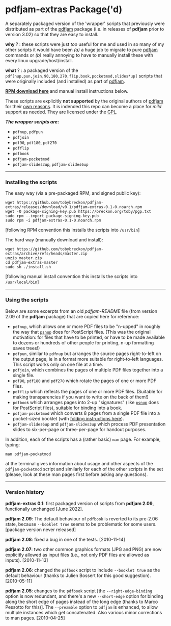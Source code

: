# pdfjam-extras Package('d)

A separately packaged version of the 'wrapper' scripts that previously were distributed as part of the [pdfjam](https://github.com/DavidFirth/pdfjam) package (i.e. in releases of **pdfjam** prior to version 3.02) so that they are easy to install.

**why** ? : these scripts were just _too_ useful for me and used in so many of my other scripts it would have been _(a)_ a huge job to migrate to pure [pdfjam](https://github.com/DavidFirth/pdfjam) commands or _(b)_ really annoying to have to manually install these with every linux upgrade/host/install.

**what** ? : a packaged version of the ``pdf[nup,pun,join,90,180,270,flip,book,pocketmod,slides*up]`` scripts that were originally included (and installed) as part of [pdfjam](https://github.com/DavidFirth/pdfjam).

**[RPM download here](https://github.com/tobybreckon/pdfjam-extras/releases/download/v0.1/pdfjam-extras-0.1-0.noarch.rpm)** and manual install instructions below.

These scripts are explicitly **not supported** by the original authors of [pdfjam](https://github.com/DavidFirth/pdfjam) for their [own reasons](https://github.com/DavidFirth/pdfjam-extras). It is indended this repo can become a place for _mild_ support as needed.  They are licensed under the [GPL](COPYING).

**_The wrapper scripts are_:**

- `pdfnup`, `pdfpun`
- `pdfjoin`
- `pdf90`, `pdf180`, `pdf270`
- `pdfflip`
- `pdfbook`
- `pdfjam-pocketmod`
- `pdfjam-slides3up`, `pdfjam-slides6up`

---

### Installing the scripts

The easy way (via a pre-packaged RPM, and signed public key):
```
wget https://github.com/tobybreckon/pdfjam-extras/releases/download/v0.1/pdfjam-extras-0.1-0.noarch.rpm
wget -O package-signing-key.pub https://breckon.org/toby/pgp.txt
sudo rpm --import package-signing-key.pub
sudo rpm -i pdfjam-extras-0.1-0.noarch.rpm
```
[following RPM convention this installs the scripts into ``/usr/bin``]

The hard way (manually download and install):
```
wget https://github.com/tobybreckon/pdfjam-extras/archive/refs/heads/master.zip
unzip master.zip
cd pdfjam-extras-master
sudo sh ./install.sh
```
[following manual install convention this installs the scripts into ``/usr/local/bin``]

---

### Using the scripts

Below are some excerpts from an old _pdfjam-README_ file (from version 2.09 of the
**pdfjam** package) that are copied here for reference:


- ``pdfnup``, which allows one or more PDF files to be "n-upped" in roughly the way that [``psnup``](https://github.com/rrthomas/psutils) does for PostScript files. (This was the original motivation: for files that have to be printed, or have to be made available to dozens or hundreds of other people for printing, n-up formatting saves trees!)
- ``pdfpun``, similar to ``pdfnup`` but arranges the source pages right-to-left on the output page, ie in a format more suitable for right-to-left languages. This script works only on one file at a time.
- ``pdfjoin``, which combines the pages of multiple PDF files together into a single file.
- ``pdf90``, ``pdf180`` and ``pdf270`` which rotate the pages of one or more PDF files.
- ``pdfflip`` which reflects the pages of one or more PDF files. (Suitable for making transparencies if you want to write on the back of them!)
- ``pdfbook`` which arranges pages into 2-up "signatures" (like [``psnup``](https://github.com/rrthomas/psutils) does for PostScript files), suitable for binding into a book.
- ``pdfjam-pocketmod`` which converts 8 pages from a single PDF file into a pocket-sized booklet (with [folding instructions here](https://pocketmod.com/howto)).
- ``pdfjam-slides6up`` and ``pdfjam-slides3up`` which process PDF presentation slides to six-per-page or three-per-page for handout purposes.

In addition, each of the scripts has a (rather basic) ``man`` page. For example, typing:

```man pdfjam-pocketmod```

at the terminal gives information about usage and other aspects of the ``pdfjam-pocketmod`` script and similarly for each of the other scripts in the set (please, look at these man pages first before asking any questions).

---

### Version history

**pdfjam-extras 0.1**: first packaged version of scripts from **pdfjam 2.09**, functionally unchanged [June 2022].

**pdfjam 2.09**: The default behaviour of ``pdfbook`` is reverted to its pre-2.06 state, because ``--booklet true`` seems to be problematic for some users.&nbsp; [package version never released]

**pdfjam 2.08**: fixed a bug in one of the tests. [2010-11-14]

**pdfjam 2.07**: two other common graphics formats (JPG and PNG) are now explicitly allowed as input files (i.e., not only PDF files are allowed as inputs). [2010-11-13]

**pdfjam 2.06**: changed the ``pdfbook`` script to include ``--booklet true`` as the default behaviour (thanks to Julien Bossert for this good suggestion). [2010-05-11]

**pdfjam 2.05**: changes to the ``pdfbook`` script [the ``--right-edge-binding`` option is now redundant, and there's a new ``--short-edge`` option for binding along the short edge of pages instead of the long edge (thanks to Marco Pessotto for this)]. The ``--preamble`` option to ``pdfjam`` is enhanced, to allow multiple instances which get concatenated. Also various minor corrections to man pages. [2010-04-25]
